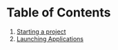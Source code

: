 # Table of Contents
1. [Starting a project](start-project.md)
2. [Launching Applications](launching-apps.md)